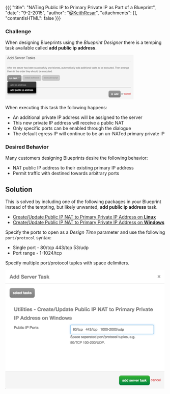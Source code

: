 {{{
  "title": "NATing Public IP to Primary Private IP as Part of a Blueprint",
  "date": "9-2-2015",
  "author": "<a href='https://twitter.com/KeithResar'>@KeithResar</a>",
  "attachments": [],
  "contentIsHTML": false
}}}

### Challenge

When designing Blueprints using the *Blueprint Designer* there is a temping task available called **add public ip address**.

<img alt="Blueprint Designer" src="../images/blueprint-nat-public-ip-to-primary-private-ip-1.png" style="max-width: 80%;">

When executing this task the following happens:

* An additional private IP address will be assigned to the server
* This new private IP address will receive a public NAT
* Only specific ports can be enabled through the dialogue
* The default egress IP will continue to be an un-NATed primary private IP

### Desired Behavior

Many customers designing Blueprints desire the following behavior:

* NAT public IP address to their existing primary IP address
* Permit traffic with destined towards arbitrary ports

## Solution

This is solved by including one of the following packages in your Blueprint instead of the tempting, but likely unwanted, **add public ip address** task.

* [Create/Update Public IP NAT to Primary Private IP Address on **Linux**](https://control.ctl.io/Blueprints/Packages/Details?uuid=58c00f0e-6af6-41c1-a50f-307ec22f8b83&classification=Script&type=AccountLibrary)
* [Create/Update Public IP NAT to Primary Private IP Address on **Windows**](https://control.ctl.io/Blueprints/Packages/Details?uuid=1def33fd-4870-4e84-975e-f84f9baf641a&classification=Script&type=AccountLibrary)

Specify the ports to open as a *Design Time* parameter and use the following `port/protocol` syntax:

* Single port - 80/tcp 443/tcp 53/udp
* Port range - 1-1024/tcp

Specify multiple port/protocol tuples with space delimiters.

<img alt="Blueprint Designer" src="../images/blueprint-nat-public-ip-to-primary-private-ip-2.png" style="max-width: 500px;">

